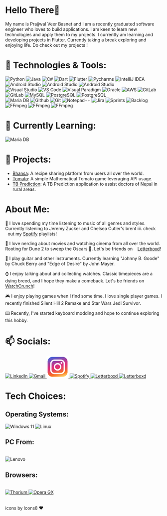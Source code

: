 # Hello There👋

My name is Prajjwal Veer Basnet and I am a recently graduated software engineer who loves to build applications. I am keen to learn new technologies and apply them to my projects. I currently am learning and developing projects in Flutter. Currently taking a break exploring and enjoying life. Do check out my projects !  

# 🔧 Technologies & Tools:

<img src="https://img.icons8.com/?size=100&id=13441&format=png&color=000000" alt="Python" width="70" height="70"/>  <img src="https://img.icons8.com/?size=100&id=13679&format=png&color=000000" alt="Java" width="70" height="70"/>  <img src="https://img.icons8.com/?size=100&id=55251&format=png&color=000000" alt="C#" width="70" height="70"/>  <img src="https://img.icons8.com/?size=100&id=7AFcZ2zirX6Y&format=png&color=000000" alt="Dart" width="70" height="70"/> <img src="https://img.icons8.com/?size=100&id=7I3BjCqe9rjG&format=png&color=000000" alt="Flutter" width="70" height="70"/> 
<img src="https://img.icons8.com/?size=100&id=vinpBD5oA3b4&format=png&color=000000" alt="Pycharms" width="70" height="70"/> 
<img src="https://img.icons8.com/?size=100&id=61466&format=png&color=000000" alt="IntelliJ IDEA" width="70" height="70"/> <img src="https://img.icons8.com/?size=100&id=04OFrkjznvcd&format=png&color=000000" alt="Android Studio" width="70" height="70"/> <img src="https://img.icons8.com/?size=100&id=106501&format=png&color=000000" alt="Android Studio" width="70" height="70"/> <img src="https://static-00.iconduck.com/assets.00/mysqlworkbench-icon-2048x2026-telcey9g.png" alt="Android Studio" width="70" height="70"/> 
<br/>
<img src="https://img.icons8.com/?size=100&id=y7WGoWNuIWac&format=png&color=000000" alt="Visual Studio" width="70" height="70"/> 
<img src="https://img.icons8.com/?size=100&id=9OGIyU8hrxW5&format=png&color=000000" alt="VS Code" width="70" height="70"/> 
<img src="https://forums.visual-paradigm.com/uploads/default/original/2X/6/6d10753eda994cb828d6d182304d2c9929ae85c1.png" alt="Visual Paradigm" width="70" height="70"/> 
<img src="https://img.icons8.com/?size=100&id=39913&format=png&color=000000" alt="Oracle" width="70" height="70"/> <img src="https://img.icons8.com/?size=100&id=33039&format=png&color=000000" alt="AWS" width="70" height="70"/> 
<img src="https://img.icons8.com/?size=100&id=34886&format=png&color=000000" alt="GitLab" width="70" height="70"/>
<img src="https://img.icons8.com/?size=100&id=87330&format=png&color=000000" alt="GitLab" width="70" height="70"/> 
<img src="https://img.icons8.com/?size=100&id=UFXRpPFebwa2&format=png&color=000000" alt="MySQL" width="70" height="70"/> 
<img src="https://img.icons8.com/?size=100&id=38561&format=png&color=000000" alt="PostgreSQL" width="70" height="70"/>
<img src="https://img.icons8.com/?size=100&id=lOqoeP2Zy02f&format=png&color=000000" alt="PostgreSQL" width="70" height="70"/> 
<br/>
<img src="https://img.icons8.com/?size=100&id=nrY6pkbRkJCi&format=png&color=000000" alt="Maria DB" width="70" height="70"/> 
<img src="https://img.icons8.com/?size=100&id=63777&format=png&color=000000" alt="Github" width="70" height="70"/> 
<img src="https://img.icons8.com/?size=100&id=20906&format=png&color=000000" alt="Git" width="70" height="70"/> 
<img src="https://img.icons8.com/?size=100&id=67169&format=png&color=000000" alt="Notepad++" width="70" height="70"/> 
<img src="https://img.icons8.com/?size=100&id=oROcPah5ues6&format=png&color=000000" alt="Jira" width="70" height="70"/> <img src="https://img.icons8.com/?size=100&id=43096&format=png&color=000000" alt="Sprints" width="70" height="70"/> <img src="https://img.icons8.com/?size=100&id=KJaWClVI1AMv&format=png&color=000000" alt="Backlog" width="70" height="70"/> <img src="https://img.icons8.com/?size=100&id=32418&format=png&color=000000" alt="FFmpeg" width="70" height="70"/> <img src="https://img.icons8.com/?size=100&id=n3QRpDA7KZ7P&format=png&color=000000" alt="FFmpeg" width="70" height="70"/> <img src="https://img.icons8.com/?size=100&id=zfHRZ6i1Wg0U&format=png&color=000000" alt="FFmpeg" width="70" height="70"/>
<br/>

# 🌱 Currently Learning:
<img src="https://img.icons8.com/?size=100&id=44442&format=png&color=000000" alt="Maria DB" width="70" height="70"/> 

# 🚀 Projects:
- [Bhansa](https://github.com/Prajj-10/Bhansa): A recipe sharing platform from users all over the world.
- [Tomato](https://github.com/Prajj-10/Tomato-Game): A simple Mathematical Tomato game leveraging API usage.
- [TB Prediction](https://github.com/Prajj-10/Tuberculosis-Prediction-App): A TB Prediction application to assist doctors of Nepal in rural areas.

# About Me:

🎵 I love spending my time listening to music of all genres and styles. Currently listening to Jeremy Zucker and Chelsea Cutler's brent iii. check ‎ ‎ ‎ ‎ ‎ ‎ ‎ ‎out my‎ ‎[‎Spotify](https://open.spotify.com/user/31mhbwq3lthnnawplg2mgdjz5jzi) playlists!

🎥 I love nerding about movies and watching cinema from all over the world. Rooting for Dune 2 to sweep the Oscars 💪. Let's be friends on‎ ‎‎ ‎ ‎ ‎ ‎ ‎ ‎ ‎ ‎ [Letterboxd](https://letterboxd.com/Prajj_/)!

🎸 I play guitar and other instruments. Currently learning "Johnny B. Goode" by Chuck Berry and "Edge of Desire" by John Mayer.

⌚ I enjoy talking about and collecting watches. Classic timepieces are a dying breed, and I hope they make a comeback. Let's be friends on‎ ‎‎ ‎ ‎ ‎ ‎ ‎ ‎ ‎ ‎ ‎ ‎ [WatchCrunch](https://www.watchcrunch.com/Prajj_10)!

🎮 I enjoy playing games when I find some time. I love single player games. I recently finished Silent Hill 2 Remake and Star Wars Jedi Survivor.  

⌨️ Recently, I've started keyboard modding and hope to continue exploring this hobby.

# 📫 Socials:
<a href="https://www.linkedin.com/in/prajj/" target="_blank">
    <img src="https://img.icons8.com/?size=100&id=13930&format=png&color=000000" alt="LinkedIn" width="70" height="70"/>
</a>
<a href="mailto:prajjwalveer2001@gmail.com" target="_blank">
    <img src="https://img.icons8.com/?size=100&id=P7UIlhbpWzZm&format=png&color=000000" alt="Gmail" width="70" height="70"/>
</a>
<a href="https://www.instagram.com/prajjwal_10/" target="_blank">
    <img src="./images/instagram.png" alt="Instagram" width="70" height="70"/>
</a>
<a href="https://open.spotify.com/user/31mhbwq3lthnnawplg2mgdjz5jzi" target="_blank">
    <img src="https://www.freepnglogos.com/uploads/spotify-logo-png/spotify-logo-spotify-symbol-3.png" alt="Spotify" width="90" height="70"/>
</a>
<a href="https://letterboxd.com/Prajj_/" target="_blank">
    <img src="https://upload.wikimedia.org/wikipedia/commons/9/9b/Letterboxd_2023_logo.png" alt="Letterboxd" width="70" height="70"/>
</a>
<a href="https://www.watchcrunch.com/Prajj_10" target="_blank">
    <img src="https://play-lh.googleusercontent.com/8Mw9wImYu0tb5a0QA2o5XSYHA9CfaotTjb2rD7weR4RtAZOph5--3SY2t5MeLBfw-B0=w240-h480-rw" alt="Letterboxd" width="70" height="70"/>
</a>


# Tech Choices: 

## Operating Systems:

<img src="https://img.icons8.com/?size=100&id=M9BRw0RJZXKi&format=png&color=000000" alt="Windows 11" width="70" height="70"/>  <img src="https://img.icons8.com/?size=100&id=17842&format=png&color=000000" alt="Linux" width="70" height="70"/> 

## PC From:
<br/>
<img src="https://img.icons8.com/?size=100&id=pKl6oyq4IKpu&format=png&color=000000" alt="Lenovo" width="70" height="70"/> 

## Browsers:

<br/>
<a href="https://thorium.rocks/" target="_blank">
    <img src="https://img.icons8.com/?size=100&id=104996&format=png&color=000000" alt="Thorium" width="70" height="70"/>
</a><a href="https://www.opera.com/gx" target="_blank"><img src="https://img.icons8.com/?size=100&id=JsJYZuU5f9xf&format=png&color=000000" alt="Opera GX" width="70" height="70"/> </a>
<br/>
<br>
<br>
icons by Icons8 ❤️
